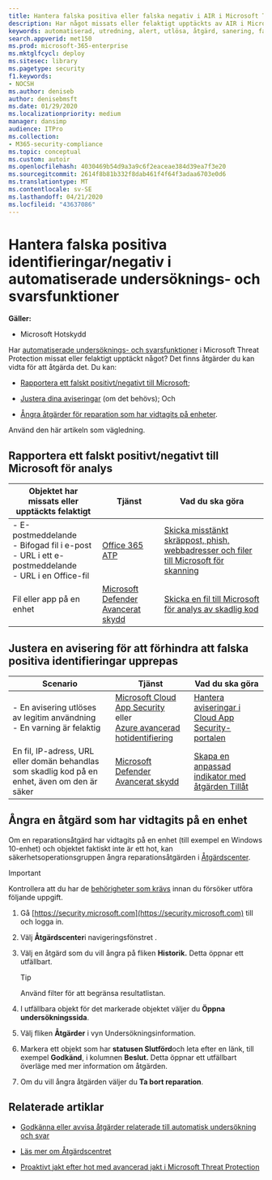 ```yaml
---
title: Hantera falska positiva eller falska negativ i AIR i Microsoft Threat Protection
description: Har något missats eller felaktigt upptäckts av AIR i Microsoft Threat Protection? Lär dig hur du skickar falska positiva eller falska negativ till Microsoft för analys.
keywords: automatiserad, utredning, alert, utlösa, åtgärd, sanering, falskt positivt, falskt negativt
search.appverid: met150
ms.prod: microsoft-365-enterprise
ms.mktglfcycl: deploy
ms.sitesec: library
ms.pagetype: security
f1.keywords:
- NOCSH
ms.author: deniseb
author: denisebmsft
ms.date: 01/29/2020
ms.localizationpriority: medium
manager: dansimp
audience: ITPro
ms.collection:
- M365-security-compliance
ms.topic: conceptual
ms.custom: autoir
ms.openlocfilehash: 4030469b54d9a3a9c6f2eaceae384d39ea7f3e20
ms.sourcegitcommit: 2614f8b81b332f8dab461f4f64f3adaa6703e0d6
ms.translationtype: MT
ms.contentlocale: sv-SE
ms.lasthandoff: 04/21/2020
ms.locfileid: "43637086"
---
```

# <a name="handle-false-positivesnegatives-in-automated-investigation-and-response-capabilities"></a>Hantera falska positiva identifieringar/negativ i automatiserade undersöknings- och svarsfunktioner

**Gäller:**
- Microsoft Hotskydd

Har [automatiserade undersöknings- och svarsfunktioner](mtp-autoir.md) i Microsoft Threat Protection missat eller felaktigt upptäckt något? Det finns åtgärder du kan vidta för att åtgärda det. Du kan:

- [Rapportera ett falskt positivt/negativt till Microsoft](#report-a-false-positivenegative-to-microsoft-for-analysis);

- [Justera dina aviseringar](#adjust-an-alert-to-prevent-false-positives-from-recurring) (om det behövs); Och 

- [Ångra åtgärder för reparation som har vidtagits på enheter](#undo-a-remediation-action-that-was-taken-on-a-device). 

Använd den här artikeln som vägledning. 

## <a name="report-a-false-positivenegative-to-microsoft-for-analysis"></a>Rapportera ett falskt positivt/negativt till Microsoft för analys

|Objektet har missats eller upptäckts felaktigt |Tjänst  |Vad du ska göra  |
|---------|---------|---------|
|- E-postmeddelande <br/>- Bifogad fil i e-post <br/>- URL i ett e-postmeddelande<br/>- URL i en Office-fil      |[Office 365 ATP](https://docs.microsoft.com/microsoft-365/security/office-365-security/office-365-atp)        |[Skicka misstänkt skräppost, phish, webbadresser och filer till Microsoft för skanning](https://docs.microsoft.com/microsoft-365/security/office-365-security/admin-submission)         |
|Fil eller app på en enhet    |[Microsoft Defender Avancerat skydd](https://docs.microsoft.com/windows/security/threat-protection)         |[Skicka en fil till Microsoft för analys av skadlig kod](https://www.microsoft.com/wdsi/filesubmission)         |

## <a name="adjust-an-alert-to-prevent-false-positives-from-recurring"></a>Justera en avisering för att förhindra att falska positiva identifieringar upprepas

|Scenario |Tjänst |Vad du ska göra |
|--------|--------|--------|
|- En avisering utlöses av legitim användning <br/>- En varning är felaktig    |[Microsoft Cloud App Security](https://docs.microsoft.com/cloud-app-security)<br/> eller <br/>[Azure avancerad hotidentifiering](https://docs.microsoft.com/azure/security/fundamentals/threat-detection)         |[Hantera aviseringar i Cloud App Security-portalen](https://docs.microsoft.com/cloud-app-security/managing-alerts)         |
|En fil, IP-adress, URL eller domän behandlas som skadlig kod på en enhet, även om den är säker|[Microsoft Defender Avancerat skydd](https://docs.microsoft.com/windows/security/threat-protection) |[Skapa en anpassad indikator med åtgärden Tillåt](https://docs.microsoft.com/windows/security/threat-protection/microsoft-defender-atp/manage-indicators) |


## <a name="undo-a-remediation-action-that-was-taken-on-a-device"></a>Ångra en åtgärd som har vidtagits på en enhet

Om en reparationsåtgärd har vidtagits på en enhet (till exempel en Windows 10-enhet) och objektet faktiskt inte är ett hot, kan säkerhetsoperationsgruppen ångra reparationsåtgärden i [Åtgärdscenter](mtp-action-center.md).

> [!IMPORTANT]
> Kontrollera att du har de [behörigheter som krävs](mtp-action-center.md#required-permissions-for-action-center-tasks) innan du försöker utföra följande uppgift.

1. Gå [https://security.microsoft.com](https://security.microsoft.com) till och logga in. 

2. Välj **Åtgärdscenter**i navigeringsfönstret . 

3. Välj en åtgärd som du vill ångra på fliken **Historik.** Detta öppnar ett utfällbart.<br/>
    > [!TIP]
    > Använd filter för att begränsa resultatlistan. 

4. I utfällbara objekt för det markerade objektet väljer du **Öppna undersökningssida**.

5. Välj fliken **Åtgärder** i vyn Undersökningsinformation.

6. Markera ett objekt som har **statusen Slutförd**och leta efter en länk, till exempel **Godkänd**, i kolumnen **Beslut.** Detta öppnar ett utfällbart överläge med mer information om åtgärden.

7. Om du vill ångra åtgärden väljer du **Ta bort reparation**.

## <a name="related-articles"></a>Relaterade artiklar

- [Godkänna eller avvisa åtgärder relaterade till automatisk undersökning och svar](mtp-autoir-actions.md)

- [Läs mer om Åtgärdscentret](mtp-action-center.md)

- [Proaktivt jakt efter hot med avancerad jakt i Microsoft Threat Protection](advanced-hunting-overview.md)
